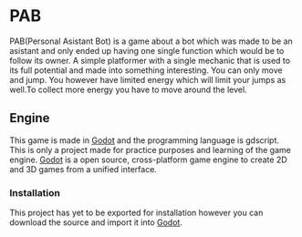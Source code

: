 # PAB

PAB(Personal Asistant Bot) is a game about a bot which was made to be an asistant and only ended up having one single function which would be to follow its owner. A simple platformer with a single mechanic that is used to its full potential and made into something interesting.
You can only move and jump. You however have limited energy which will limit your jumps as well.To collect more energy you have to move around the level.

## Engine
This game is made in [Godot] and the programming language is gdscript. This is only a project made for practice purposes and learning of the game engine. [Godot] is a open source, cross-platform game engine to create 2D and 3D games from a unified interface.

### Installation 
This project has yet to be exported for installation however you can download the source and import it into [Godot].


[Godot]: <https://github.com/godotengine>
